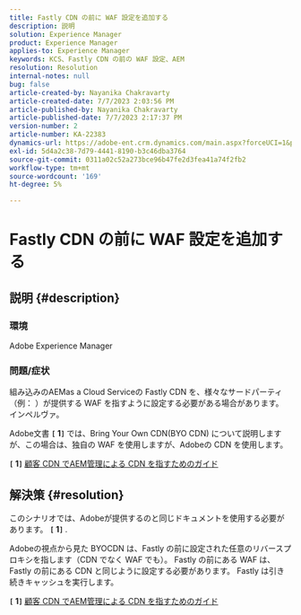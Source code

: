 ```yaml
---
title: Fastly CDN の前に WAF 設定を追加する
description: 説明
solution: Experience Manager
product: Experience Manager
applies-to: Experience Manager
keywords: KCS、Fastly CDN の前の WAF 設定、AEM
resolution: Resolution
internal-notes: null
bug: false
article-created-by: Nayanika Chakravarty
article-created-date: 7/7/2023 2:03:56 PM
article-published-by: Nayanika Chakravarty
article-published-date: 7/7/2023 2:17:37 PM
version-number: 2
article-number: KA-22383
dynamics-url: https://adobe-ent.crm.dynamics.com/main.aspx?forceUCI=1&pagetype=entityrecord&etn=knowledgearticle&id=0c3b2f16-cf1c-ee11-8f6e-6045bd006ce9
exl-id: 5d4a2c38-7d79-4441-8190-b3c46dba3764
source-git-commit: 0311a02c52a273bce96b47fe2d3fea41a74f2fb2
workflow-type: tm+mt
source-wordcount: '169'
ht-degree: 5%

---
```


# Fastly CDN の前に WAF 設定を追加する

## 説明 {#description}


### 環境

Adobe Experience Manager

### 問題/症状

組み込みのAEMas a Cloud Serviceの Fastly CDN を、様々なサードパーティ（例： ）が提供する WAF を指すように設定する必要がある場合があります。 インペルヴァ。

Adobe文書 <b>`[` 1`]` </b> では、Bring Your Own CDN(BYO CDN) について説明しますが、この場合は、独自の WAF を使用しますが、Adobeの CDN を使用します。

<b>`[` 1`]` </b> [顧客 CDN でAEM管理による CDN を指すためのガイド](https://experienceleague.adobe.com/docs/experience-manager-cloud-service/content/implementing/content-delivery/cdn.html?lang=ja#point-to-point-CDN)


## 解決策 {#resolution}


このシナリオでは、Adobeが提供するのと同じドキュメントを使用する必要があります。 <b>`[` 1`]` </b>.

Adobeの視点から見た BYOCDN は、Fastly の前に設定された任意のリバースプロキシを指します（CDN でなく WAF でも）。 Fastly の前にある WAF は、Fastly の前にある CDN と同じように設定する必要があります。 Fastly は引き続きキャッシュを実行します。

<b>`[` 1`]` </b> [顧客 CDN でAEM管理による CDN を指すためのガイド](https://experienceleague.adobe.com/docs/experience-manager-cloud-service/content/implementing/content-delivery/cdn.html?lang=ja#point-to-point-CDN)
